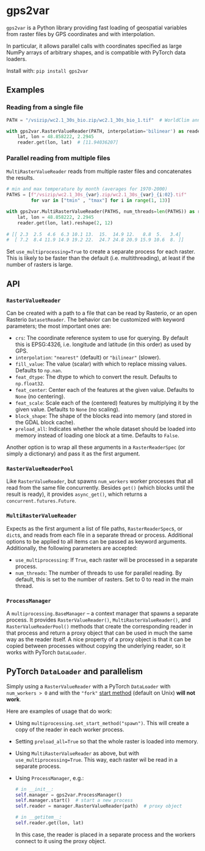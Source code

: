 # gps2var
`gps2var` is a Python library providing fast loading of geospatial variables from raster files by GPS coordinates and with interpolation.

In particular, it allows parallel calls with coordinates specified as large NumPy arrays of arbitrary shapes, and is compatible with PyTorch data loaders.

Install with: `pip install gps2var`

## Examples
### Reading from a single file
```python
PATH = "/vsizip/wc2.1_30s_bio.zip/wc2.1_30s_bio_1.tif"  # WorldClim annual mean temperature

with gps2var.RasterValueReader(PATH, interpolation='bilinear') as reader:
    lat, lon = 48.858222, 2.2945
    reader.get(lon, lat)  # [11.94036207]
```

### Parallel reading from multiple files
`MultiRasterValueReader` reads from multiple raster files and concatenates the results.

```python
# min and max temperature by month (averages for 1970-2000)
PATHS = [f"/vsizip/wc2.1_30s_{var}.zip/wc2.1_30s_{var}_{i:02}.tif"
         for var in ["tmin" , "tmax"] for i in range(1, 13)]

with gps2var.MultiRasterValueReader(PATHS, num_threads=len(PATHS)) as reader:
    lat, lon = 48.858222, 2.2945
    reader.get(lon, lat).reshape(2, 12)
    
# [[ 2.3  2.5  4.6  6.3 10.1 13.  15.  14.9 12.   8.8  5.   3.4]
#  [ 7.2  8.4 11.9 14.9 19.2 22.  24.7 24.8 20.9 15.9 10.6  8. ]]
```

Set `use_multiprocessing=True` to create a separate process for each raster. This is likely to be faster than the default (i.e. multithreading), at least if the number of rasters is large.

## API

### `RasterValueReader`

Can be created with a path to a file that can be read by Rasterio, or an open Rasterio `DatasetReader`. The behavior can be customized with keyword parameters; the most important ones are:
- `crs`: The coordinate reference system to use for querying. By default this is EPSG:4326, i.e. longitude and latitude (in this order) as used by GPS.
- `interpolation`: `"nearest"` (default) or `"bilinear"` (slower).
- `fill_value`: The value (scalar) with which to replace missing values. Defaults to `np.nan`.
- `feat_dtype`: The dtype to which to convert the result. Defaults to `np.float32`.
- `feat_center`: Center each of the features at the given value. Defaults to `None` (no centering).
- `feat_scale`: Scale each of the (centered) features by multiplying it by the given value. Defaults to `None` (no scaling).
- `block_shape`: The shape of the blocks read into memory (and stored in the GDAL block cache).
- `preload_all`: Indicates whether the whole dataset should be loaded into memory instead of loading one block at a time. Defaults to `False`.

Another option is to wrap all these arguments in a `RasterReaderSpec` (or simply a dictionary) and pass it as the first argument.

### `RasterValueReaderPool`

Like `RasterValueReader`, but spawns `num_workers` worker processes that all read from the same file concurrently.
Besides `get()` (which blocks until the result is ready), it provides `async_get()`, which returns a `concurrent.futures.Future`.

### `MultiRasterValueReader`

Expects as the first argument a list of file paths, `RasterReaderSpec`s, or `dict`s, and reads from each file in a separate thread or process. Additional options to be applied to all items can be passed as keyword arguments. Additionally, the following parameters are accepted:
- `use_multiprocessing`: If `True`, each raster will be processed in a separate process. 
- `num_threads`: The number of threads to use for parallel reading. By default, this is set to the number of rasters. Set to 0 to read in the main thread.

### `ProcessManager`

A `multiprocessing.BaseManager` – a context manager that spawns a separate process. It provides `RasterValueReader()`, `MultiRasterValueReader()`, and `RasterValueReaderPool()` methods that create the corresponding reader in that process and return a proxy object that can be used in much the same way as the reader itself. A nice property of a proxy object is that it can be copied between processes without copying the underlying reader, so it works with PyTorch `DataLoader`.

## PyTorch `DataLoader` and parallelism
Simply using a `RasterValueReader` with a PyTorch `DataLoader` with `num_workers > 0` and with the `"fork"` [start method](https://docs.python.org/3/library/multiprocessing.html#contexts-and-start-methods) (default on Unix) **will not work**.

Here are examples of usage that do work:
- Using `multiprocessing.set_start_method("spawn")`. This will create a copy of the reader in each worker process.
- Setting `preload_all=True` so that the whole raster is loaded into memory.
- Using `MultiRasterValueReader` as above, but with `use_multiprocessing=True`. This way, each raster wil be read in a separate process.
- Using `ProcessManager`, e.g.:

  ```python
  # in __init__:
  self.manager = gps2var.ProcessManager()
  self.manager.start()  # start a new process
  self.reader = manager.RasterValueReader(path)  # proxy object
  
  # in __getitem__:
  self.reader.get(lon, lat)
  ```
  
  In this case, the reader is placed in a separate process and the workers connect to it using the proxy object.
